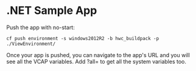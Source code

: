 # .NET Sample App

Push the app with no-start:
```
cf push environment -s windows2012R2 -b hwc_buildpack -p ./ViewEnvironment/
```

Once your app is pushed, you can navigate to the app's URL and you will
see all the VCAP variables.  Add ?all= to get all the system variables
too.

